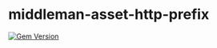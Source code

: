 # middleman-asset-http-prefix

[![Gem Version](https://badge.fury.io/rb/middleman-asset-http-prefix.svg)](http://badge.fury.io/rb/middleman-asset-http-prefix)

